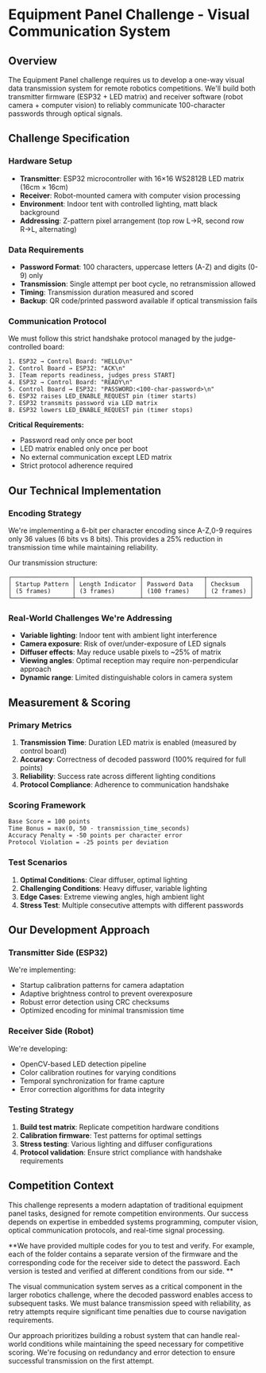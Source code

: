 # Equipment Panel Challenge - Visual Communication System

## Overview

The Equipment Panel challenge requires us to develop a one-way visual data transmission system for remote robotics competitions. We'll build both transmitter firmware (ESP32 + LED matrix) and receiver software (robot camera + computer vision) to reliably communicate 100-character passwords through optical signals.

## Challenge Specification

### Hardware Setup
- **Transmitter**: ESP32 microcontroller with 16×16 WS2812B LED matrix (16cm × 16cm)
- **Receiver**: Robot-mounted camera with computer vision processing
- **Environment**: Indoor tent with controlled lighting, matt black background
- **Addressing**: Z-pattern pixel arrangement (top row L→R, second row R→L, alternating)

### Data Requirements
- **Password Format**: 100 characters, uppercase letters (A-Z) and digits (0-9) only
- **Transmission**: Single attempt per boot cycle, no retransmission allowed
- **Timing**: Transmission duration measured and scored
- **Backup**: QR code/printed password available if optical transmission fails

### Communication Protocol

We must follow this strict handshake protocol managed by the judge-controlled board:

```
1. ESP32 → Control Board: "HELLO\n"
2. Control Board → ESP32: "ACK\n"
3. [Team reports readiness, judges press START]
4. ESP32 → Control Board: "READY\n"
5. Control Board → ESP32: "PASSWORD:<100-char-password>\n"
6. ESP32 raises LED_ENABLE_REQUEST pin (timer starts)
7. ESP32 transmits password via LED matrix
8. ESP32 lowers LED_ENABLE_REQUEST pin (timer stops)
```

**Critical Requirements:**
- Password read only once per boot
- LED matrix enabled only once per boot
- No external communication except LED matrix
- Strict protocol adherence required

## Our Technical Implementation

### Encoding Strategy
We're implementing a 6-bit per character encoding since A-Z,0-9 requires only 36 values (6 bits vs 8 bits). This provides a 25% reduction in transmission time while maintaining reliability.

Our transmission structure:
```
┌─────────────────┬──────────────────┬─────────────────┬────────────┐
│ Startup Pattern │ Length Indicator │ Password Data   │ Checksum   │
│ (5 frames)      │ (3 frames)       │ (100 frames)    │ (2 frames) │
└─────────────────┴──────────────────┴─────────────────┴────────────┘
```

### Real-World Challenges We're Addressing
- **Variable lighting**: Indoor tent with ambient light interference
- **Camera exposure**: Risk of over/under-exposure of LED signals
- **Diffuser effects**: May reduce usable pixels to ~25% of matrix
- **Viewing angles**: Optimal reception may require non-perpendicular approach
- **Dynamic range**: Limited distinguishable colors in camera system

## Measurement & Scoring

### Primary Metrics
1. **Transmission Time**: Duration LED matrix is enabled (measured by control board)
2. **Accuracy**: Correctness of decoded password (100% required for full points)
3. **Reliability**: Success rate across different lighting conditions
4. **Protocol Compliance**: Adherence to communication handshake

### Scoring Framework
```
Base Score = 100 points
Time Bonus = max(0, 50 - transmission_time_seconds)
Accuracy Penalty = -50 points per character error
Protocol Violation = -25 points per deviation
```

### Test Scenarios
1. **Optimal Conditions**: Clear diffuser, optimal lighting
2. **Challenging Conditions**: Heavy diffuser, variable lighting
3. **Edge Cases**: Extreme viewing angles, high ambient light
4. **Stress Test**: Multiple consecutive attempts with different passwords

## Our Development Approach

### Transmitter Side (ESP32)
We're implementing:
- Startup calibration patterns for camera adaptation
- Adaptive brightness control to prevent overexposure
- Robust error detection using CRC checksums
- Optimized encoding for minimal transmission time

### Receiver Side (Robot)
We're developing:
- OpenCV-based LED detection pipeline
- Color calibration routines for varying conditions
- Temporal synchronization for frame capture
- Error correction algorithms for data integrity

### Testing Strategy
1. **Build test matrix**: Replicate competition hardware conditions
2. **Calibration firmware**: Test patterns for optimal settings
3. **Stress testing**: Various lighting and diffuser configurations
4. **Protocol validation**: Ensure strict compliance with handshake requirements

## Competition Context

This challenge represents a modern adaptation of traditional equipment panel tasks, designed for remote competition environments. Our success depends on expertise in embedded systems programming, computer vision, optical communication protocols, and real-time signal processing.

**We have provided multiple codes for you to test and verify. For example, each of the folder contains a separate version of the firmware and the corresponding code for the receiver side to detect the password. Each version is tested and verified at different conditions from our side. **

The visual communication system serves as a critical component in the larger robotics challenge, where the decoded password enables access to subsequent tasks. We must balance transmission speed with reliability, as retry attempts require significant time penalties due to course navigation requirements.

Our approach prioritizes building a robust system that can handle real-world conditions while maintaining the speed necessary for competitive scoring. We're focusing on redundancy and error detection to ensure successful transmission on the first attempt.
